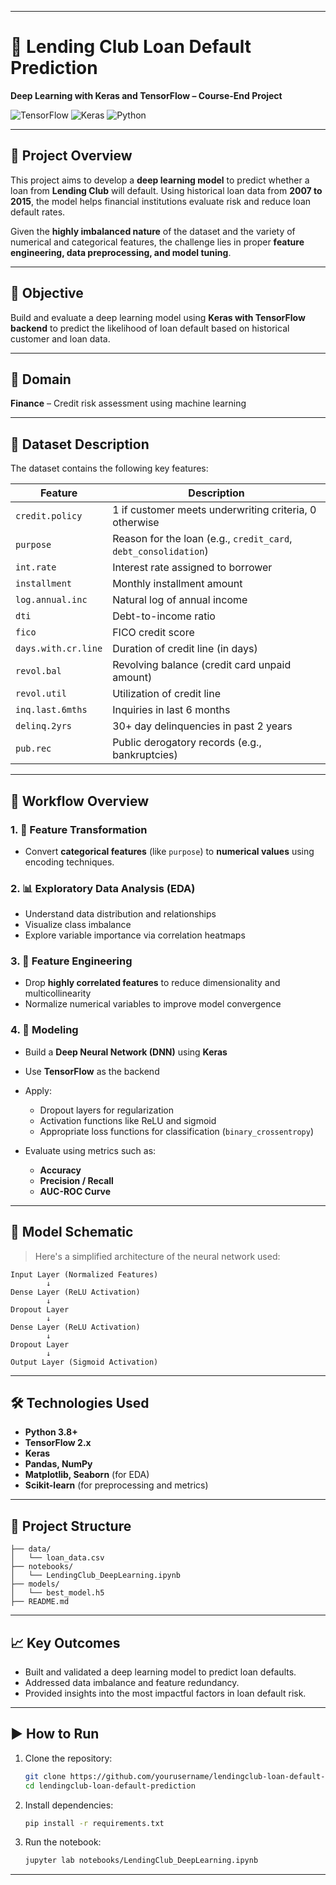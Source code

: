 

---

# 🤖 Lending Club Loan Default Prediction

**Deep Learning with Keras and TensorFlow – Course-End Project**

![TensorFlow](https://img.shields.io/badge/TensorFlow-Used-orange) ![Keras](https://img.shields.io/badge/Keras-Used-red) ![Python](https://img.shields.io/badge/Python-3.8+-blue.svg)

---

## 📌 Project Overview

This project aims to develop a **deep learning model** to predict whether a loan from **Lending Club** will default. Using historical loan data from **2007 to 2015**, the model helps financial institutions evaluate risk and reduce loan default rates.

Given the **highly imbalanced nature** of the dataset and the variety of numerical and categorical features, the challenge lies in proper **feature engineering, data preprocessing, and model tuning**.

---

## 🎯 Objective

Build and evaluate a deep learning model using **Keras with TensorFlow backend** to predict the likelihood of loan default based on historical customer and loan data.

---

## 🏦 Domain

**Finance** – Credit risk assessment using machine learning

---

## 🧾 Dataset Description

The dataset contains the following key features:

| Feature             | Description                                                     |
| ------------------- | --------------------------------------------------------------- |
| `credit.policy`     | 1 if customer meets underwriting criteria, 0 otherwise          |
| `purpose`           | Reason for the loan (e.g., `credit_card`, `debt_consolidation`) |
| `int.rate`          | Interest rate assigned to borrower                              |
| `installment`       | Monthly installment amount                                      |
| `log.annual.inc`    | Natural log of annual income                                    |
| `dti`               | Debt-to-income ratio                                            |
| `fico`              | FICO credit score                                               |
| `days.with.cr.line` | Duration of credit line (in days)                               |
| `revol.bal`         | Revolving balance (credit card unpaid amount)                   |
| `revol.util`        | Utilization of credit line                                      |
| `inq.last.6mths`    | Inquiries in last 6 months                                      |
| `delinq.2yrs`       | 30+ day delinquencies in past 2 years                           |
| `pub.rec`           | Public derogatory records (e.g., bankruptcies)                  |

---

## 🔄 Workflow Overview

### 1. 🔧 Feature Transformation

* Convert **categorical features** (like `purpose`) to **numerical values** using encoding techniques.

### 2. 📊 Exploratory Data Analysis (EDA)

* Understand data distribution and relationships
* Visualize class imbalance
* Explore variable importance via correlation heatmaps

### 3. 🧠 Feature Engineering

* Drop **highly correlated features** to reduce dimensionality and multicollinearity
* Normalize numerical variables to improve model convergence

### 4. 🤖 Modeling

* Build a **Deep Neural Network (DNN)** using **Keras**
* Use **TensorFlow** as the backend
* Apply:

  * Dropout layers for regularization
  * Activation functions like ReLU and sigmoid
  * Appropriate loss functions for classification (`binary_crossentropy`)
* Evaluate using metrics such as:

  * **Accuracy**
  * **Precision / Recall**
  * **AUC-ROC Curve**

---

## 🧪 Model Schematic

> Here's a simplified architecture of the neural network used:

```
Input Layer (Normalized Features)
        ↓
Dense Layer (ReLU Activation)
        ↓
Dropout Layer
        ↓
Dense Layer (ReLU Activation)
        ↓
Dropout Layer
        ↓
Output Layer (Sigmoid Activation)
```

---

## 🛠 Technologies Used

* **Python 3.8+**
* **TensorFlow 2.x**
* **Keras**
* **Pandas, NumPy**
* **Matplotlib, Seaborn** (for EDA)
* **Scikit-learn** (for preprocessing and metrics)

---

## 📁 Project Structure

```
├── data/
│   └── loan_data.csv
├── notebooks/
│   └── LendingClub_DeepLearning.ipynb
├── models/
│   └── best_model.h5
├── README.md
```

---

## 📈 Key Outcomes

* Built and validated a deep learning model to predict loan defaults.
* Addressed data imbalance and feature redundancy.
* Provided insights into the most impactful factors in loan default risk.

---

## ▶️ How to Run

1. Clone the repository:

   ```bash
   git clone https://github.com/yourusername/lendingclub-loan-default-prediction.git
   cd lendingclub-loan-default-prediction
   ```

2. Install dependencies:

   ```bash
   pip install -r requirements.txt
   ```

3. Run the notebook:

   ```bash
   jupyter lab notebooks/LendingClub_DeepLearning.ipynb
   ```

---


